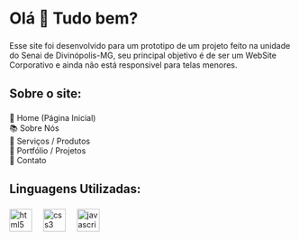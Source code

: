 <h1 align="left">Olá 👋 Tudo bem?</h1>

###

<p align="left">Esse site foi desenvolvido para um prototipo de um projeto feito na unidade do Senai de Divinópolis-MG, seu principal objetivo é de ser um WebSite Corporativo e ainda não está responsivel para telas menores.</p>

###

<h2 align="left">Sobre o site:</h2>

###

<p align="left">📔 Home (Página Inicial)<br>📚 Sobre Nós<br>🎯 Serviços / Produtos<br>🎲 Portfólio / Projetos<br>📲 Contato</p>

###

<h2 align="left">Linguagens Utilizadas:</h2>

###

<div align="left">
  <img src="https://cdn.jsdelivr.net/gh/devicons/devicon/icons/html5/html5-original.svg" height="40" alt="html5 logo"  />
  <img width="12" />
  <img src="https://cdn.jsdelivr.net/gh/devicons/devicon/icons/css3/css3-original.svg" height="40" alt="css3 logo"  />
  <img width="12" />
  <img src="https://cdn.jsdelivr.net/gh/devicons/devicon/icons/javascript/javascript-original.svg" height="40" alt="javascript logo"  />
</div>

###

